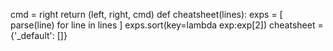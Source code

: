  cmd = right
    return (left, right, cmd)
def cheatsheet(lines):
    exps = [ parse(line) for line in lines ]
    exps.sort(key=lambda exp:exp[2])
    cheatsheet = {'_default': []}
